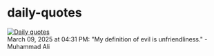 # daily-quotes
[![Daily quotes](https://github.com/ceepu8/daily-quotes/actions/workflows/daily-quote.yml/badge.svg)](https://github.com/ceepu8/daily-quotes/actions/workflows/daily-quote.yml)<br/>
March 09, 2025 at 04:31 PM: "My definition of evil is unfriendliness." - Muhammad Ali
